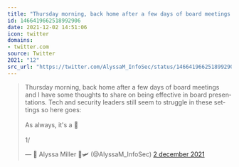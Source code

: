 ```yaml
---
title: "Thursday morning, back home after a few days of board meetings and I have some thoughts to share on ..."
id: 1466419662518992906
date: 2021-12-02 14:51:06
icon: twitter
domains:
- twitter.com
source: Twitter
2021: "12"
src_url: "https://twitter.com/AlyssaM_InfoSec/status/1466419662518992906"
---
```

<blockquote class="twitter-tweet" data-lang="nl" data-dnt="true"><p lang="en" dir="ltr">Thursday morning, back home after a few days of board meetings and I have some thoughts to share on being effective in board presentations. Tech and security leaders still seem to struggle in these settings so here goes:<br><br>As always, it&#39;s a 🧵<br><br>1/</p>&mdash; 👑 Alyssa Miller 🦄🛩️ (@AlyssaM_InfoSec) <a href="https://twitter.com/AlyssaM_InfoSec/status/1466419662518992906?ref_src=twsrc%5Etfw">2 december 2021</a></blockquote>
<script async src="https://platform.twitter.com/widgets.js" charset="utf-8"></script>

